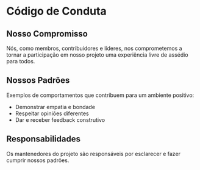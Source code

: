 # Código de Conduta

## Nosso Compromisso
Nós, como membros, contribuidores e líderes, nos comprometemos a tornar a participação em nosso projeto uma experiência livre de assédio para todos.

## Nossos Padrões
Exemplos de comportamentos que contribuem para um ambiente positivo:
- Demonstrar empatia e bondade
- Respeitar opiniões diferentes
- Dar e receber feedback construtivo

## Responsabilidades
Os mantenedores do projeto são responsáveis por esclarecer e fazer cumprir nossos padrões.
